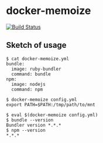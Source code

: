 # docker-memoize

[![Build Status](https://travis-ci.org/sh19910711/docker-memoize.svg?branch=master)](https://travis-ci.org/sh19910711/docker-memoize)

## Sketch of usage

```shell
$ cat docker-memoize.yml
bundle:
  image: ruby-bundler
  command: bundle
npm:
  image: nodejs
  command: npm

$ docker-memoize config.yml
export PATH=$PATH:/tmp/path/to/mnt

$ eval $(docker-memoize config.yml)
$ bundle --version
Bundler version *.*.*
$ npm --version
*.*.*
```

